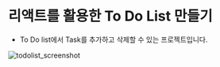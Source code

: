 # 리액트를 활용한 To Do List 만들기

- To Do list에서 Task를 추가하고 삭제할 수 있는 프로젝트입니다.

![todolist_screenshot](https://user-images.githubusercontent.com/86520827/158747219-cf69b3e9-d41a-434c-b337-3d8eab7d7959.png)
